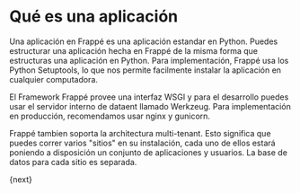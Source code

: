 <!-- add-breadcrumbs -->
# Qué es una aplicación

Una aplicación en Frappé es una aplicación estandar en Python. Puedes estructurar una aplicación hecha en Frappé de la misma forma que estructuras una aplicación en Python.
Para implementación, Frappé usa los  Python Setuptools, lo que nos permite facilmente instalar la aplicación en cualquier computadora.

El Framework Frappé provee una interfaz WSGI y para el desarrollo puedes usar el servidor interno de dataent llamado Werkzeug. Para implementación en producción, recomendamos usar nginx y gunicorn.

Frappé tambien soporta la architectura multi-tenant. Esto significa que puedes correr varios "sitios" en su instalación, cada uno de ellos estará poniendo a disposición un conjunto de aplicaciones y usuarios. La base de datos para cada sitio es separada.

{next}
